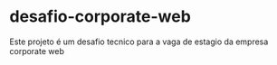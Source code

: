 # desafio-corporate-web
Este projeto é um desafio tecnico para a vaga de estagio da empresa corporate web
